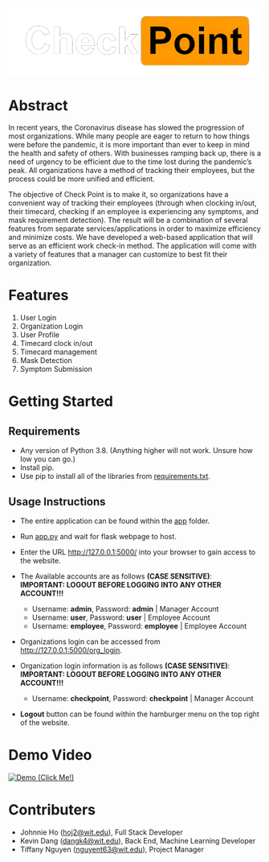 ![CheckPoint](./app/static/images/icons/Checkpoint_Logo_Large.png)

# Abstract
In recent years, the Coronavirus disease has slowed the progression of most organizations. While many people are eager to return to how things were before the pandemic, it is more important than ever to keep in mind the health and safety of others. With businesses ramping back up, there is a need of urgency to be efficient due to the time lost during the pandemic’s peak. All organizations have a method of tracking their employees, but the process could be more unified and efficient.​

The objective of Check Point is to make it, so organizations have a convenient way of tracking their employees (through when clocking in/out, their timecard, checking if an employee is experiencing any symptoms, and mask requirement detection). The result will be a combination of several features from separate services/applications in order to maximize efficiency and minimize costs. We have developed a web-based application that will serve as an efficient work check-in method. The application will come with a variety of features that a manager can customize to best fit their organization. ​

# Features
1. User Login
2. Organization Login
3. User Profile
4. Timecard clock in/out
5. Timecard management
6. Mask Detection
7. Symptom Submission
# Getting Started
## Requirements
- Any version of Python 3.8. (Anything higher will not work. Unsure how low you can go.)
- Install pip.
- Use pip to install all of the libraries from [requirements.txt](./requirements.txt).

## Usage Instructions
- The entire application can be found within the [app](./app) folder.
- Run [app.py](./app/app.py) and wait for flask webpage to host. 
- Enter the URL http://127.0.0.1:5000/ into your browser to gain access to the website.
- The Available accounts are as follows **(CASE SENSITIVE)**:
<br>**IMPORTANT: LOGOUT BEFORE LOGGING INTO ANY OTHER ACCOUNT!!!**
    - Username: **admin**, Password: **admin** | Manager Account
    - Username: **user**, Password: **user** | Employee Account
    - Username: **employee**, Password: **employee** | Employee Account

- Organizations login can be accessed from http://127.0.0.1:5000/org_login.
- Organization login information is as follows **(CASE SENSITIVE)**:
<br>**IMPORTANT: LOGOUT BEFORE LOGGING INTO ANY OTHER ACCOUNT!!!**
  - Username: **checkpoint**, Password: **checkpoint** | Manager Account
- **Logout** button can be found within the hamburger menu on the top right of the website. 
# Demo Video
[![Demo (Click Me!)](https://img.youtube.com/vi/VID/0.jpg)](https://www.youtube.com/watch?v=bx9ztb_qo5k)
# Contributers
- Johnnie Ho (hoj2@wit.edu), Full Stack Developer
- Kevin Dang (dangk4@wit.edu), Back End, Machine Learning Developer
- Tiffany Nguyen (nguyent63@wit.edu), Project Manager